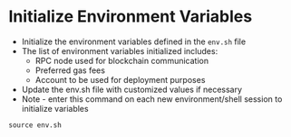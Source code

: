 # Initialize Environment Variables

* Initialize the environment variables defined in the `env.sh` file
* The list of environment variables initialized includes:
  * RPC node used for blockchain communication
  * Preferred gas fees
  * Account to be used for deployment purposes
* Update the env.sh file with customized values if necessary
* Note - enter this command on each new environment/shell session to initialize variables

```
source env.sh
```
